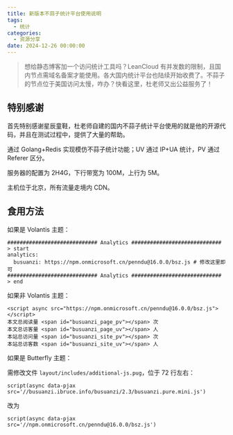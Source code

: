 ```yaml
---
title: 新版本不蒜子统计平台使用说明
tags:
  - 统计
categories:
  - 资源分享
date: 2024-12-26 00:00:00
---
```


> 想给静态博客加一个访问统计工具吗？LeanCloud 有并发数的限制，且国内节点需域名备案才能使用。各大国内统计平台也陆续开始收费了。不蒜子的节点位于美国访问太慢，咋办？快看这里，杜老师又出公益服务了！

<!-- more -->

## 特别感谢

首先特别感谢星辰童鞋，杜老师自建的国内不蒜子统计平台使用的就是他的开源代码，并且在测试过程中，提供了大量的帮助。

通过 Golang+Redis 实现模仿不蒜子统计功能；UV 通过 IP+UA 统计，PV 通过 Referer 区分。

服务器的配置为 2H4G，下行带宽为 100M，上行为 5M。

主机位于北京，所有流量走境内 CDN。

## 食用方法

如果是 Volantis 主题：

```
############################# Analytics ############################# > start
analytics:
  busuanzi: https://npm.onmicrosoft.cn/penndu@16.0.0/bsz.js # 修改这里即可
############################# Analytics ############################# > end
```

如果非 Volantis 主题：

```
<script async src="https://npm.onmicrosoft.cn/penndu@16.0.0/bsz.js"></script>
本文总阅读量 <span id="busuanzi_page_pv"></span> 次
本文总访客量 <span id="busuanzi_page_uv"></span> 人
本站总访问量 <span id="busuanzi_site_pv"></span> 次
本站总访客数 <span id="busuanzi_site_uv"></span> 人
```

如果是 Butterfly 主题：

需修改文件 `layout/includes/additional-js.pug`，位于 72 行左右：

`script(async data-pjax src='//busuanzi.ibruce.info/busuanzi/2.3/busuanzi.pure.mini.js')`

改为

`script(async data-pjax src='//npm.onmicrosoft.cn/penndu@16.0.0/bsz.js')`